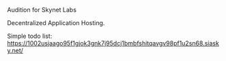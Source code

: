 Audition for Skynet Labs


Decentralized Application Hosting.



Simple todo list: https://1002usjaago95f1gjok3gnk7j95dcj1bmbfshitqavgv98pf1u2sn68.siasky.net/



